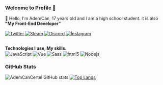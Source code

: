 ### Welcome to Profile 👋 

👋  Hello, I'm AdemCan, 17 years old and I am a high school student. it is also <b>"My Front-End Developer"</b>

  <a href="https://twitter.com/CertelAdemCan" target="_blank">
    <img align="center" alt="Twitter" src="https://img.shields.io/badge/-Twitter-1DA1F2?style=flat-square&logo=twitter&logoColor=white" />
  </a>

  <a href="https://steamcommunity.com/id/ademcancertel" target="_blank">
    <img align="center" alt="Steam" src="https://img.shields.io/badge/-Steam-171a21?style=flat-square&logo=steam&logoColor=white"/>
  </a>
  
   <a href="https://discord.com/users/698919263985205269" target="_blank">
     <img align="center" alt="Discord" src="https://img.shields.io/badge/-Discord-7289DA?style=flat-square&logo=discord&logoColor=white"/>
   </a>

  <a href="https://www.instagram.com/ademcan_dev/" target="_blank">
     <img align="center" alt="İnstagram" src="https://img.shields.io/badge/-İnstagram-AC358D?style=flat-square&logo=instagram&logoColor=ping"/>
   </a>


<br/>
<br/>

**Technologies I use, My skills.**  
<img alt="JavaScript" align="center" src="https://img.shields.io/badge/-Javascript-edb200?style=flat-square&logo=javascript&logoColor=white" />  <img alt="Vue" align="center" src="https://img.shields.io/badge/-Vue-384960?style=flat-square&logo=vue.js&logoColor=white" /> <img alt="Sass" align="center" src="https://img.shields.io/badge/-Sass-CC6699?style=flat-square&logo=sass&logoColor=white" />  <img alt="html5" align="center" src="https://img.shields.io/badge/-HTML5-E34F26?style=flat-square&logo=html5&logoColor=white" />  <img alt="Nodejs" align="center" src="https://img.shields.io/badge/-Nodejs-43853d?style=flat-square&logo=Node.js&logoColor=white" />
<br>

### GitHub Stats 
![AdemCanCertel GitHub stats](https://github-readme-stats.vercel.app/api?username=AdemCanCertel&show_icons=true&theme=graywhite)
[![Top Langs](https://github-readme-stats.vercel.app/api/top-langs/?username=AdemCanCertel&layout=compact&theme=graywhite)](https://github.com/AdemCanCertel/github-readme-stats)
